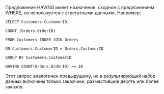 Предложение HAVING имеет назначение, сходное с предложением WHERE, но используется с агрегатными данными. Например:

	SELECT Customers.CustomerID,
	
	COUNT (Orders.OrderID)
	
	FROM Customers INNER JOIN Orders
	
	ON Customers.CustomerID = Orders.CustomerID
	
	GROUP BY Customers.CustomerID
	
	HAVING COUNT(Orders.OrderID) >= 10

Этот запрос аналогичен предыдущему, но в результирующий набор данных включены только заказчики, разместившие десять или более заказов.
